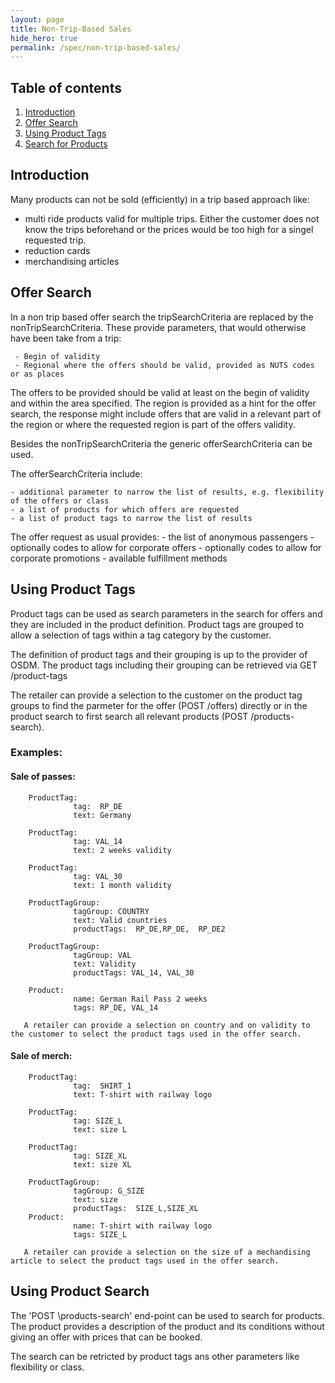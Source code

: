 ```yaml
---
layout: page
title: Non-Trip-Based Sales
hide_hero: true
permalink: /spec/non-trip-based-sales/
---
```


## Table of contents

1. [Introduction](#introduction)
2. [Offer Search](#offerSearch)
3. [Using Product Tags](#productTags)
4. [Search for Products](#productSearch)


## Introduction <a name="introduction">

Many products can not be sold (efficiently) in a trip based approach like:

  - multi ride products valid for multiple trips. Either the customer does not know the trips beforehand or the prices would be too high for a singel requested trip.
  - reduction cards 
  - merchandising articles


## Offer Search <a name="offerSearch">

In a non trip based offer search the tripSearchCriteria are replaced by the nonTripSearchCriteria. These provide parameters, that would otherwise have been take from a trip:

     - Begin of validity
     - Regional where the offers should be valid, provided as NUTS codes or as places

The offers to be provided should be valid at least on the begin of validity and within the area specified. The region is provided as a hint for the offer search, the response might include offers 
that are valid in a relevant part of the region or where the requested region is part of the offers validity. 

Besides the nonTripSearchCriteria the generic offerSearchCriteria can be used. 

The offerSearchCriteria include:

    - additional parameter to narrow the list of results, e.g. flexibility of the offers or class 
    - a list of products for which offers are requested
    - a list of product tags to narrow the list of results
    

The offer request as usual provides:
    - the list of anonymous passengers
    - optionally codes to allow for corporate offers
    - optionally codes to allow for corporate promotions
    - available fulfillment methods


## Using Product Tags <a name="productTags">

Product tags can be used as search parameters in the search for offers and they are included in the product definition. Product tags are grouped to allow a selection of tags within a tag category by the customer. 

The definition of product tags and their grouping is up to the provider of OSDM. The product tags including their grouping can be retrieved via GET /product-tags

The retailer can provide a selection to the customer on the product tag groups to find the parmeter for the offer (POST /offers) directly or in the product search to first search all relevant products (POST /products-search).

### Examples:

#### Sale of passes:
 
        ProductTag:   
                  tag:  RP_DE
                  text: Germany

        ProductTag:   
                  tag: VAL_14
                  text: 2 weeks validity  

        ProductTag:   
                  tag: VAL_30
                  text: 1 month validity                      
                  
        ProductTagGroup: 
                  tagGroup: COUNTRY
                  text: Valid countries
                  productTags:  RP_DE,RP_DE,  RP_DE2

        ProductTagGroup: 
                  tagGroup: VAL
                  text: Validity
                  productTags: VAL_14, VAL_30                 
        
        Product: 
                  name: German Rail Pass 2 weeks
                  tags: RP_DE, VAL_14  

       A retailer can provide a selection on country and on validity to the customer to select the product tags used in the offer search.


#### Sale of merch:
 
        ProductTag:   
                  tag:  SHIRT_1
                  text: T-shirt with railway logo

        ProductTag:   
                  tag: SIZE_L
                  text: size L     

        ProductTag:   
                  tag: SIZE_XL
                  text: size XL    
                  
        ProductTagGroup: 
                  tagGroup: G_SIZE
                  text: size
                  productTags:  SIZE_L,SIZE_XL        
        Product: 
                  name: T-shirt with railway logo
                  tags: SIZE_L

       A retailer can provide a selection on the size of a mechandising article to select the product tags used in the offer search.
   


## Using Product Search <a name="productSearch">

The 'POST \products-search' end-point can be used to search for products. The product provides a description of the product and its conditions without giving an offer with prices that can be booked.

The search can be retricted by product tags ans other parameters like flexibility or class.



